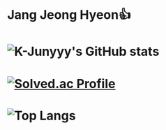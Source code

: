 # Jang Jeong Hyeon👍

# ![K-Junyyy's GitHub stats](https://github-readme-stats.vercel.app/api?username=jeonghyeon4782&show_icons=true&theme=cobalt)

# [![Solved.ac Profile](http://mazassumnida.wtf/api/generate_badge?boj=wjd4782)](https://solved.ac/wjd4782)

# ![Top Langs](https://github-readme-stats.vercel.app/api/top-langs/?username=jeonghyeon4782&layout=Demo&theme=cobalt)
